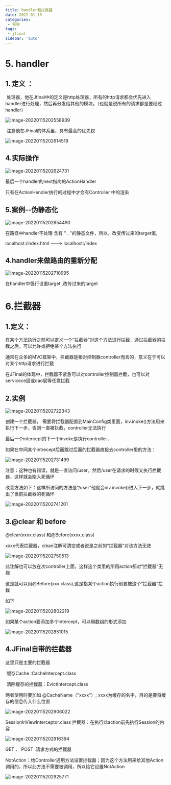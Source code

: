 ```yaml
---
title: handler和拦截器
date: 2022-01-15
categories:
 - 框架
tags:
 - jfinal
sidebar: 'auto'
---
```

# 5. handler

##          1. 定义 ：

​              处理器，他在Jfinal中的定义是http处理器，所有的http请求都会优先进入 handler进行处理，然后再分发给其他的模块。（也就是说所有的请求都是要经过handler）

![image-20220115202558939](https://img.yishenlaoban.top/image_my/image-20220115202558939.png)

​             注意他在JFinal的体系里，具有最高的优先权

![image-20220115202614519](https://img.yishenlaoban.top/image_my/image-20220115202614519.png)

## 4.实际操作

![image-20220115202624731](https://img.yishenlaoban.top/image_my/image-20220115202624731.png)

最后一个handler的next指向的ActionHandler

   只有在ActionHendler执行的过程中才会有Controller 中的渲染 

##  5.案例--伪静态化

![image-20220115202654490](https://img.yishenlaoban.top/image_my/image-20220115202654490.png)

在路径中handler不处理 含有  "  .  "的静态文件，所以，改变传过来的target值,

 localhost:/index.html ---> localhost:/index

##   4.handler来做路由的重新分配

![image-20220115202710995](https://img.yishenlaoban.top/image_my/image-20220115202710995.png)	

在handler中强行设置target ,改传过来的target

# 6.拦截器

## 1.定义：

在某个方法执行之前可以定义一个“拦截器”对这个方法进行拦截，通过拦截器的拦截之后，可以允许或拒绝某个方法执行

通常在众多的MVC框架中，拦截器是相对控制器controller而言的，意义在于可以对某个http请求进行拦截

在JFinal的体现中，拦截器不紧急可以对controller控制器拦截，也可以对servicece层或dao层等任意拦截

## 2.实例

![image-20220115202722343](https://img.yishenlaoban.top/image_my/image-20220115202722343.png)

创建一个拦截器， 需要将拦截器配置到MainConfig类里面，inv.inoke()方法用来执行下一步，否则一直被拦截，controller无法执行

最后一个intercept的下一个invoke是执行controller，

 如果在中间某个intrecept后而跳过后面的拦截器直接去controller里的方法：

![image-20220115202731499](https://img.yishenlaoban.top/image_my/image-20220115202731499.png)

注意：这种也有错误，就是一直访问/user，然后/user在请求的时候又执行拦截器，这样就会陷入死循环

改善方法如下：这样所访问的方法是“/user”他就会inv.invoke()进入下一步，就跳出了当前拦截器的死循环

![image-20220115202741201](https://img.yishenlaoban.top/image_my/image-20220115202741201.png)      

## 3.@clear 和 before

  @clear(xxxx.class)  和@Before(xxxx.class)

   xxxx代表拦截器，clean注解可清空或者说是之前的“拦截器”对该方法无效

![image-20220115202750513](https://img.yishenlaoban.top/image_my/image-20220115202750513.png)

此注解也可以放在次controller上面，这样这个类里的所用action都对“拦截器”无视

这是就可以用@Before(xxx.class),这是指某个action执行前要被这个“拦截器”拦截

如下

![image-20220115202802219](https://img.yishenlaoban.top/image_my/image-20220115202802219.png)

如果某个action要添加多个Intercept，可以用数组的形式添加

![image-20220115202851015](https://img.yishenlaoban.top/image_my/image-20220115202851015.png)

## 4.JFinal自带的拦截器

  这里只是主要的拦截器

​         缓存Cache   :CacheIntercept.class       

​         清除缓存的拦截器：EvictIntercept.class

两者使用时要加如   @CacheName（"xxxx"）; xxxx为缓存的名字，目的是要将缓存的信息传入什么位置

![image-20220115202906022](https://img.yishenlaoban.top/image_my/image-20220115202906022.png)



SessionInViewInterceptor.class  拦截器：在执行此action前先执行Session的内容

![image-20220115202916394](https://img.yishenlaoban.top/image_my/image-20220115202916394.png)



GET   、 POST  :请求方式的拦截器

NotAction：给Controller通用方法设置拦截器；因为这个方法用来给其他Action调用的，所以此方法不需要被调用，所以给它设置NotAction

![image-20220115202925771](https://img.yishenlaoban.top/image_my/image-20220115202925771.png)